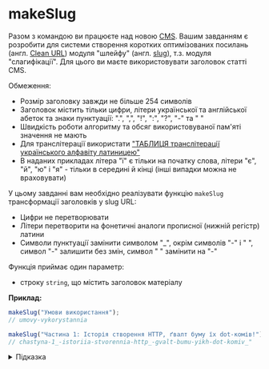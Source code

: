 # makeSlug

Разом з командою ви працюєте над новою [CMS](https://uk.wikipedia.org/wiki/Система_керування_вмістом). Вашим завданням є розробити для системи створення коротких оптимізованих посилань (англ. [Clean URL](https://en.wikipedia.org/wiki/Clean_URL)) модуля "шлейфу" (англ. [slug](https://developer.mozilla.org/en-US/docs/Glossary/Slug)), т.з. модуля "слагифікації". Для цього ви маєте використовувати заголовок статті CMS.

Обмеження:

- Розмір заголовку завжди не більше 254 символів
- Заголовок містить тільки цифри, літери української та англійської абеток та знаки пунктуації: ".", ",", "!", ":", "?", "-" та " "
- Швидкість роботи алгоритму та обсяг використовуваної пам'яті значення не мають
- Для транслітерації використати ["ТАБЛИЦЯ транслітерації українського алфавіту латиницею"](https://www.kmu.gov.ua/npas/243262567)
- В наданих прикладах літера "ї" є тільки на початку слова, літери "є", "й", "ю" і "я" - тільки в середині й кінці (інші випадки можна не враховувати)

У цьому завданні вам необхідно реалізувати функцію `makeSlug` трансформації заголовків у slug URL:

- Цифри не перетворювати
- Літери перетворити на фонетичні аналоги прописної (нижній регістр) латини
- Символи пунктуації замінити символом "_", окрім символів "-" і " ", символ "-" залишити без змін, символ " " замінити на "-"

Функція приймає один параметр:

- строку `string`, що містить заголовок матеріалу

**Приклад:**

```js
makeSlug("Умови використання");
// umovy-vykorystannia

makeSlug("Частина 1: Історія створення HTTP, ґвалт буму їх dot-комів!");
// chastyna-1_-istoriia-stvorennia-http_-gvalt-bumu-yikh-dot-komiv_"
```

<details>
  <summary>Підказка</summary>

---

  Замінити символи можна за допомогою методу [replace](https://developer.mozilla.org/en-US/docs/Web/JavaScript/Reference/Global_Objects/String/replace) або [replaceAll](https://developer.mozilla.org/en-US/docs/Web/JavaScript/Reference/Global_Objects/String/replaceAll), як було показано в завданні [removeStringSpace](tracks/basic/14-removeStringSpace/)

  Зверніть увагу на структуру даних "Словник", або ["Асоціативний масив"](https://uk.wikipedia.org/wiki/Асоціативний_масив)

  Можуть також бути корисними регулярні вирази ["Regular expression syntax cheatsheet"](https://developer.mozilla.org/en-US/docs/Web/JavaScript/Guide/Regular_Expressions/Cheatsheet)

</details>

